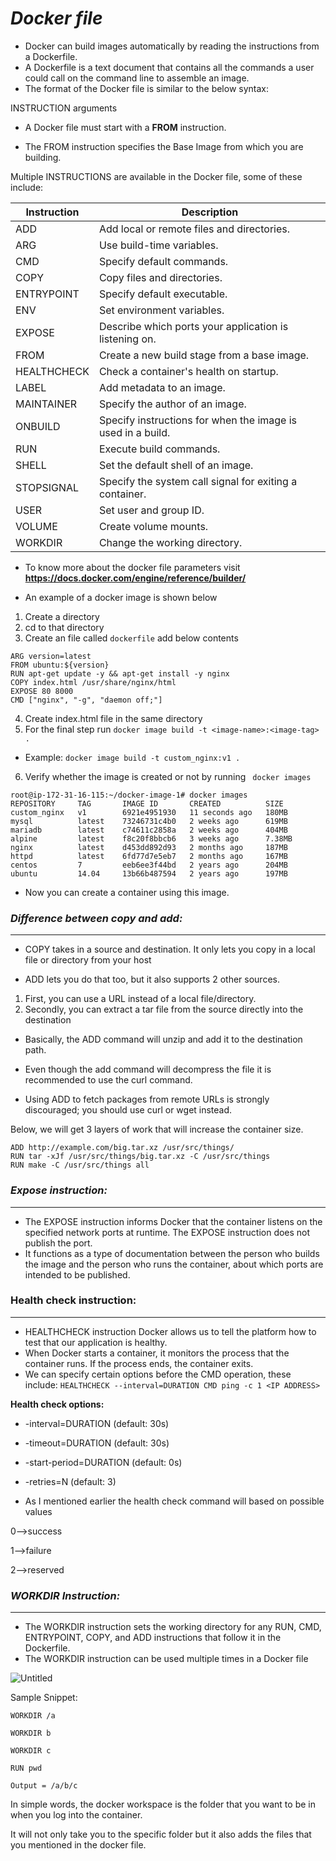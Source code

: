 # *Docker file*

- Docker can build images automatically by reading the instructions from a Dockerfile. 
- A Dockerfile is a text document that contains all the commands a user could call on the command line to assemble an image. 
- The format of the Docker file is similar to the below syntax:

INSTRUCTION arguments

- A Docker file must start with a **FROM** instruction.

- The FROM instruction specifies the Base Image from which you are building.

Multiple INSTRUCTIONS are available in the Docker file, some of these include:
                              
| Instruction   | Description                                                          |
|---------------|----------------------------------------------------------------------|
| ADD           | Add local or remote files and directories.                          |
| ARG           | Use build-time variables.                                            |
| CMD           | Specify default commands.                                            |
| COPY          | Copy files and directories.                                          |
| ENTRYPOINT    | Specify default executable.                                          |
| ENV           | Set environment variables.                                           |
| EXPOSE        | Describe which ports your application is listening on.              |
| FROM          | Create a new build stage from a base image.                          |
| HEALTHCHECK   | Check a container's health on startup.                               |
| LABEL         | Add metadata to an image.                                            |
| MAINTAINER    | Specify the author of an image.                                      |
| ONBUILD       | Specify instructions for when the image is used in a build.         |
| RUN           | Execute build commands.                                              |
| SHELL         | Set the default shell of an image.                                   |
| STOPSIGNAL    | Specify the system call signal for exiting a container.              |
| USER          | Set user and group ID.                                               |
| VOLUME        | Create volume mounts.                                                |
| WORKDIR       | Change the working directory.  

- To know more about the docker file parameters visit **https://docs.docker.com/engine/reference/builder/**

- An example of a docker image is shown below
1. Create a directory
2. cd to that directory
3. Create an file called ```dockerfile``` add below contents
```
ARG version=latest
FROM ubuntu:${version}
RUN apt-get update -y && apt-get install -y nginx
COPY index.html /usr/share/nginx/html
EXPOSE 80 8000
CMD ["nginx", "-g", "daemon off;"]
```
4. Create index.html file in the same directory
5. For the final step run
```docker image build -t <image-name>:<image-tag> .```

- Example: ```docker image build -t custom_nginx:v1 .```

6. Verify whether the image is created or not by running ``` docker images```

```
root@ip-172-31-16-115:~/docker-image-1# docker images                                                                                           
REPOSITORY     TAG       IMAGE ID       CREATED          SIZE
custom_nginx   v1        6921e4951930   11 seconds ago   180MB
mysql          latest    73246731c4b0   2 weeks ago      619MB
mariadb        latest    c74611c2858a   2 weeks ago      404MB
alpine         latest    f8c20f8bbcb6   3 weeks ago      7.38MB
nginx          latest    d453dd892d93   2 months ago     187MB
httpd          latest    6fd77d7e5eb7   2 months ago     167MB
centos         7         eeb6ee3f44bd   2 years ago      204MB
ubuntu         14.04     13b66b487594   2 years ago      197MB
```
- Now you can create a container using this image.
### *Difference between copy and add:*
---
- COPY takes in a source and destination. It only lets you copy in a local file or directory from your host

- ADD lets you do that too, but it also supports 2 other sources.

1. First, you can use a URL instead of a local file/directory.
2. Secondly, you can extract a tar file from the source directly into the destination

- Basically, the ADD command will unzip and add it to the destination path.

- Even though the add command will decompress the file it is recommended to use the curl command.

- Using ADD to fetch packages from remote URLs is strongly discouraged; you should use curl or wget instead.

Below, we will get 3 layers of work that will increase the container size.
```
ADD http://example.com/big.tar.xz /usr/src/things/
RUN tar -xJf /usr/src/things/big.tar.xz -C /usr/src/things
RUN make -C /usr/src/things all
```
### *Expose instruction:*
----
- The EXPOSE instruction informs Docker that the container listens on the specified network ports at runtime. The EXPOSE instruction does not publish the port.
- It functions as a type of documentation between the person who builds the image and the person who runs the container, about which ports are intended to be published.
### **Health check instruction:**
---
- HEALTHCHECK instruction Docker allows us to tell the platform how to test that our application is healthy.
- When Docker starts a container, it monitors the process that the container runs. If the process ends, the container exits.
- We can specify certain options before the CMD operation, these include:
```HEALTHCHECK --interval=DURATION CMD ping -c 1 <IP ADDRESS>```

**Health check options:**

- -interval=DURATION (default: 30s)
- -timeout=DURATION (default: 30s)
- -start-period=DURATION (default: 0s)
- -retries=N (default: 3)

- As I mentioned earlier the health check command will based on possible values

0—>success

1—>failure

2—>reserved

### *WORKDIR Instruction:*
---
- The WORKDIR instruction sets the working directory for any RUN, CMD, ENTRYPOINT, COPY, and ADD instructions that follow it in the Dockerfile.
- The WORKDIR instruction can be used multiple times in a Docker file

![Untitled](https://github.com/Shriram-s-DevOps-Notes/Docker/assets/110009356/78e785e5-c31d-4081-99ef-443d259e710d)


Sample Snippet:
```
WORKDIR /a

WORKDIR b

WORKDIR c

RUN pwd

Output = /a/b/c
```
In simple words, the docker workspace is the folder that you want to be in when you log into the container.

It will not only take you to the specific folder but it also adds the files that you mentioned in the docker file.
